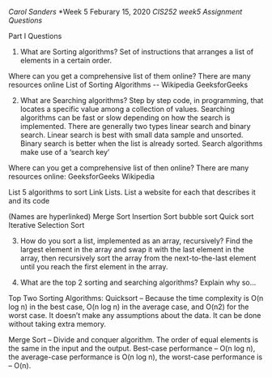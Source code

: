 *Carol Sanders*
*Week 5 Feburary 15, 2020
*CIS252 week5 Assignment Questions*

Part I Questions
1)	What are Sorting algorithms?
Set of instructions that arranges a list of elements in a certain order.

 Where can you get a comprehensive list of them online?
There are many resources online
List of Sorting Algorithms --  Wikipedia
GeeksforGeeks


2)	What are Searching algorithms? 
Step by step code, in programming, that locates a specific value among a collection of values. Searching algorithms can be fast or slow depending on how the search is implemented. There are generally two types linear search and binary search. Linear search is best with small data sample and unsorted. Binary search is better when the list is already sorted. 
Search algorithms make use of a ‘search key’ 

Where can you get a comprehensive list of then online?
There are many resources online:
GeeksforGeeks
Wikipedia

List 5 algorithms to sort Link Lists. List a website for each that describes it and its code

(Names are hyperlinked)
Merge Sort
Insertion Sort 
bubble sort
Quick sort
Iterative Selection Sort

3)	How do you sort a list, implemented as an array, recursively?
Find the largest element in the array and swap it with the last element in the array, then recursively sort the array from the next-to-the-last element until you reach the first element in the array.



4)	What are the top 2 sorting and searching algorithms?
Explain why so…

Top Two Sorting Algorithms:
Quicksort – Because the time complexity is O(n log n) in the best case, O(n log n) in the average case, and O(n2) for the worst case. It doesn’t make any assumptions about the data. It can be done without taking extra memory.

Merge Sort – Divide and conquer algorithm. The order of equal elements is the same in the input and the output. Best-case performance – O(n log n), the average-case performance is O(n log n), the worst-case performance is – O(n).  






